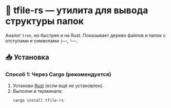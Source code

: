 # 🌳 tfile-rs — утилита для вывода структуры папок  

Аналог `tree`, но быстрее и на Rust. Показывает дерево файлов и папок с отступами и символами `├──`, `└──`.  

## 📥 Установка  

### **Способ 1: Через Cargo (рекомендуется)**  
1. Установи [Rust](https://rustup.rs/) (если ещё не установлен).  
2. Выполни в терминале:  
   ```sh
   cargo install tfile-rs